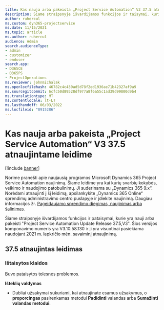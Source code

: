 ```yaml
---
title: Kas nauja arba pakeista „Project Service Automation“ V3 37.5 atnaujintame leidime
description: Šiame straipsnyje išvardijamos funkcijos ir taisymai, kuriuos galima rasti naujinimo leidime Microsoft Dynamics 365 Project Service Automation 37.5, V3.
author: ruhercul
ms.custom: dyn365-projectservice
ms.date: 11/15/2021
ms.topic: article
ms.author: ruhercul
audience: Admin
search.audienceType:
- admin
- customizer
- enduser
search.app:
- D365CE
- D365PS
- ProjectOperations
ms.reviewer: johnmichalak
ms.openlocfilehash: 46782c4c430ad5d78f2ed1936ae71b42327af9a9
ms.sourcegitcommit: 6cfc50d89528df977a8f6a55c1ad39d99800d9b4
ms.translationtype: MT
ms.contentlocale: lt-LT
ms.lasthandoff: 06/03/2022
ms.locfileid: "8915286"
---
```

# <a name="whats-new-or-changed-in-project-service-automation-update-release-375-v3"></a>Kas nauja arba pakeista „Project Service Automation“ V3 37.5 atnaujintame leidime

[!include [banner](../includes/psa-now-project-operations.md)]

Norime pranešti apie naujausią programos Microsoft Dynamics 365 Project Service Automation naujinimą. Šiame leidime yra kai kurių svarbių kokybės, veikimo ir naudojimo patobulinimų. Ji suderinama su „Dynamics 365 9.x“. Norėdami atnaujinti į šį leidimą, apsilankykite „Dynamics 365 Online“ sprendimų administravimo centro puslapyje ir įdiekite naujinimą. Daugiau informacijos žr. [Pageidaujamo sprendimo diegimas, naujinimas arba šalinimas](/power-platform/admin/install-remove-preferred-solution).

Šiame straipsnyje išvardijamos funkcijos ir pataisymai, kurie yra nauji arba pakeisti "Project Service Automation Update Release 37.5,V3". Šios versijos komponavimo numeris yra V3.10.58.130 ir ji yra visuotinai pasiekiama naudojant 2021 m. lapkričio mėn. savaiminį atnaujinimą.

## <a name="update-release-375"></a>37.5 atnaujintas leidimas

### <a name="bug-fixes"></a>Ištaisytos klaidos

Buvo pataisytos tolesnės problemos.

**Išteklių valdymas**
- Dubliai užsakymai sukuriami, kai atnaujinate esamus užsakymus, o **proporcingas** pasirenkamas metodui **Padidinti** valandas arba **Sumažinti valandas metodui**.
